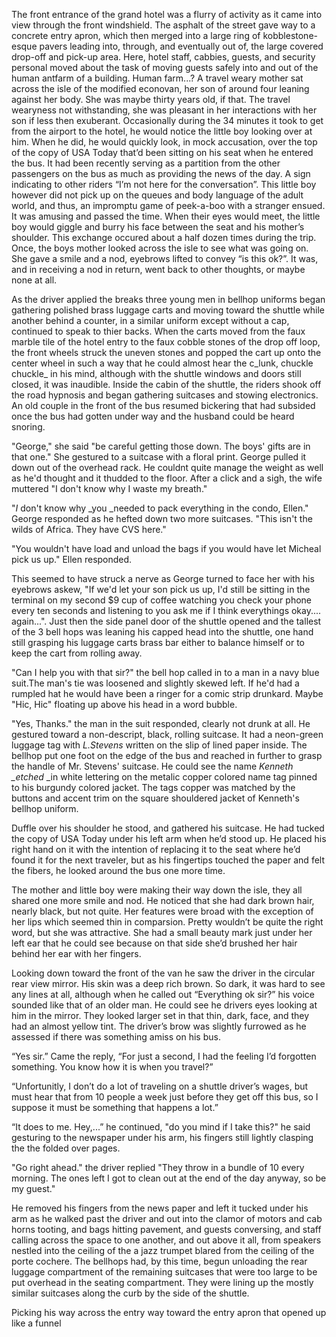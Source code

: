 The front entrance of the grand hotel was a flurry of activity as it came into view through the front windshield. The asphalt of the street gave way to a concrete entry apron, which then merged into a large ring of kobblestone-esque pavers leading into, through, and eventually out of, the large covered drop-off and pick-up area.  Here, hotel staff, cabbies, guests, and security personal moved about the task of moving guests safely into and out of the human antfarm of a building.  Human farm...?   A travel weary mother sat across the isle of the modified econovan, her son of around four leaning against her body.  She was maybe thirty years old, if that.  The travel wearyness not withstanding, she was pleasant in her interactions with her son if less then exuberant.    Occasionally during the 34 minutes it took to get from the airport to the hotel, he would notice the little boy looking over at him. When he did, he would quickly look, in mock accusation, over the top of the copy of USA Today that’d been sitting on his seat when he entered the bus.  It had been recently serving as a partition from the other passengers on the bus as much as providing the news of the day. A sign indicating to other riders “I’m not here for the conversation”. This little boy however did not pick up on the queues and body language of the adult world, and thus, an impromptu game of peek-a-boo with a stranger ensued. It was amusing and passed the time.  When their eyes would meet, the little boy would giggle and burry his face between the seat and his mother’s shoulder. This exchange occured about a half dozen times during the trip. Once, the boys mother looked across the isle to see what was going on. She gave a smile and a nod, eyebrows lifted to convey “is this ok?”. It was, and in receiving a nod in return, went back to other thoughts, or maybe none at all.

As the driver applied the breaks three young men in bellhop uniforms began gathering polished brass luggage carts and moving toward the shuttle while another behind a counter, in a similar uniform except without a cap, continued to speak to thier backs.  When the carts moved from the faux marble tile of the hotel entry to the faux cobble stones of the drop off loop, the front wheels struck the uneven stones and popped the cart up onto the center wheel in such a way that he could almost hear the c_lunk, chuckle chuckle_ in his mind, although with the shuttle windows and doors still closed, it was inaudible.  Inside the cabin of the shuttle, the riders shook off the road hypnosis and began gathering suitcases and stowing electronics. An old couple in the front of the bus resumed bickering that had subsided once the bus had gotten under way and the husband could be heard snoring.

"George," she said "be careful getting those down.  The boys' gifts are in that one." She gestured to a suitcase with a floral print.  George pulled it down out of the overhead rack.  He couldnt quite manage the weight as well as he'd thought and it thudded to the floor. After a click and a sigh, the wife muttered "I don't know why I waste my breath."

"_I_ don't know why \_you \_needed to pack everything in the condo, Ellen." George responded as he hefted down two more suitcases.  "This isn't the wilds of Africa.  They have CVS here."

"You wouldn't have load and unload the bags if you would have let Micheal pick us up."  Ellen responded.

This seemed to have struck a nerve as George turned to face her with his eyebrows askew, "If we'd let your son pick us up, I'd still be sitting in the terminal on my second $9 cup of coffee watching you check your phone every ten seconds and listening to you ask me if I think everythings okay.... again...".  Just then the side panel door of the shuttle opened and the tallest of the 3 bell hops was leaning his capped head into the shuttle, one hand still grasping his luggage carts brass bar either to balance himself or to keep the cart from rolling away.

"Can I help you with that sir?" the bell hop called in to a man in a navy blue suit.The man's tie was loosened and slightly skewed left.  If he'd had a rumpled hat he would have been a ringer for a comic strip drunkard.  Maybe "Hic, Hic" floating up above his head in a word bubble.

"Yes, Thanks." the man in the suit responded, clearly not drunk at all.  He gestured toward a non-descript, black, rolling suitcase.  It had a neon-green luggage tag with _L.Stevens_ written on the slip of lined paper inside.  The bellhop put one foot on the edge of the bus and reached in further to grasp the handle of Mr. Stevens' suitcase.  He could see the name _Kenneth \_etched_ \_in white lettering on the metalic copper colored name tag pinned to his burgundy colored jacket.  The tags copper was matched by the buttons and accent trim on the square shouldered jacket of Kenneth's bellhop uniform.

Duffle over his shoulder he stood, and gathered his suitcase. He had tucked the copy of USA Today under his left arm when he’d stood up. He placed his right hand on it with the intention of replacing it to the seat where he’d found it for the next traveler, but as his fingertips touched the paper and felt the fibers, he looked around the bus one more time.

The mother and little boy were making their way down the isle, they all shared one more smile and nod. He noticed that she had dark brown hair, nearly black, but not quite. Her features were broad with the exception of her lips which seemed thin in comparsion. Pretty wouldn’t be quite the right word, but she was attractive. She had a small beauty mark just under her left ear that he could see because on that side she’d brushed her hair behind her ear with her fingers.

Looking down toward the front of the van he saw the driver in the circular rear view mirror. His skin was a deep rich brown. So dark, it was hard to see any lines at all, although when he called out “Everything ok sir?” his voice sounded like that of an older man. He could see he drivers eyes looking at him in the mirror. They looked larger set in that thin, dark, face, and they had an almost yellow tint. The driver’s brow was slightly furrowed as he assessed if there was something amiss on his bus.

“Yes sir.” Came the reply, “For just a second, I had the feeling I’d forgotten something. You know how it is when you travel?”

“Unfortunitly, I don’t do a lot of traveling on a shuttle driver’s wages, but must hear that from 10 people a week just before they get off this bus, so I suppose it must be something that happens a lot.”

“It does to me. Hey,...”  he continued, "do you mind if I take this?" he said gesturing to the newspaper under his arm, his fingers still lightly clasping the the folded over pages.

"Go right ahead." the driver replied "They throw in a bundle of 10 every morning.  The ones left I got to clean out at the end of the day anyway, so be my guest."

He removed his fingers from the news paper and left it tucked under his arm as he walked past the driver and out into the clamor of motors and cab horns tooting, and bags hitting pavement, and guests conversing,  and staff calling across the space to one another,  and out above it all, from speakers nestled into the ceiling of the  a jazz trumpet blared from the ceiling of the porte cochere.  The bellhops had, by this time, begun unloading the rear luggage compartment of the remaining suitcases that were too large to be put overhead in the seating compartment.  They were lining up the mostly similar suitcases along the curb by the side of the shuttle.

Picking his way across the entry way toward the entry apron that opened up like a funnel

